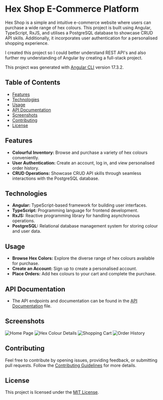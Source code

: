 # Hex Shop E-Commerce Platform

Hex Shop is a simple and intuitive e-commerce website where users can purchase a wide range of hex colours. This project is built using Angular, TypeScript, RxJS, and utilises a PostgreSQL database to showcase CRUD API skills. Additionally, it incorporates user authentication for a personalised shopping experience.

I created this project so I could better understand REST API's and also further my understanding of Angular by creating a full-stack project.

This project was generated with [Angular CLI](https://github.com/angular/angular-cli) version 17.3.2.

## Table of Contents

- [Features](#features)
- [Technologies](#technologies)
- [Usage](#usage)
- [API Documentation](#api-documentation)
- [Screenshots](#screenshots)
- [Contributing](#contributing)
- [License](#license)

## Features

- **Colourful Inventory:** Browse and purchase a variety of hex colours conveniently.
- **User Authentication:** Create an account, log in, and view personalised order history.
- **CRUD Operations:** Showcase CRUD API skills through seamless interactions with the PostgreSQL database.

## Technologies

- **Angular:** TypeScript-based framework for building user interfaces.
- **TypeScript:** Programming language for frontend development.
- **RxJS:** Reactive programming library for handling asynchronous operations.
- **PostgreSQL:** Relational database management system for storing colour and user data.

## Usage

- **Browse Hex Colors:** Explore the diverse range of hex colours available for purchase.
- **Create an Account:** Sign up to create a personalised account.
- **Place Orders:** Add hex colours to your cart and complete the purchase.

## API Documentation

- The API endpoints and documentation can be found in the [API Documentation](./docs/api-documentation.md) file.

## Screenshots

![Home Page](./screenshots/home.png)
![Hex Colour Details](./screenshots/hex-color-details.png)
![Shopping Cart](./screenshots/shopping-cart.png)
![Order History](./screenshots/order-history.png)

## Contributing

Feel free to contribute by opening issues, providing feedback, or submitting pull requests. Follow the [Contributing Guidelines](./CONTRIBUTING.md) for more details.

## License

This project is licensed under the [MIT License](./LICENSE).
